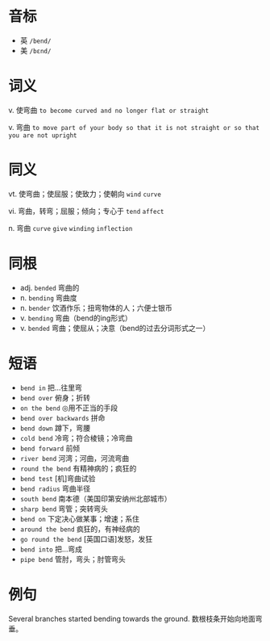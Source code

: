 # 音标

- 英 `/bend/`
- 美 `/bɛnd/`

# 词义

v. 使弯曲
`to become curved and no longer flat or straight`

v. 弯曲
`to move part of your body so that it is not straight or so that you are not upright`

# 同义

vt. 使弯曲；使屈服；使致力；使朝向
`wind` `curve`

vi. 弯曲，转弯；屈服；倾向；专心于
`tend` `affect`

n. 弯曲
`curve` `give` `winding` `inflection`

# 同根

- adj. `bended` 弯曲的
- n. `bending` 弯曲度
- n. `bender` 饮酒作乐；扭弯物体的人；六便士银币
- v. `bending` 弯曲（bend的ing形式）
- v. `bended` 弯曲；使屈从；决意（bend的过去分词形式之一）

# 短语

- `bend in` 把…往里弯
- `bend over` 俯身；折转
- `on the bend` ◎用不正当的手段
- `bend over backwards` 拼命
- `bend down` 蹲下，弯腰
- `cold bend` 冷弯；符合棱镜；冷弯曲
- `bend forward` 前倾
- `river bend` 河湾；河曲，河流弯曲
- `round the bend` 有精神病的；疯狂的
- `bend test` [机]弯曲试验
- `bend radius` 弯曲半径
- `south bend` 南本德（美国印第安纳州北部城市）
- `sharp bend` 弯管；突转弯头
- `bend on` 下定决心做某事；增速；系住
- `around the bend` 疯狂的，有神经病的
- `go round the bend` [英国口语]发怒，发狂
- `bend into` 把…弯成
- `pipe bend` 管肘，弯头；肘管弯头

# 例句

Several branches started bending towards the ground.
数根枝条开始向地面弯垂。



